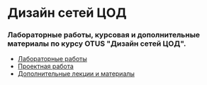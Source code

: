 # Дизайн сетей ЦОД

### Лабораторные работы, курсовая и дополнительные материалы по курсу OTUS "Дизайн сетей ЦОД".

- [Лабораторные работы](https://github.com/gadzhikuliev/otus_design_of_data_center_networks/tree/main/labs)
- [Проектная работа](https://github.com/gadzhikuliev/otus_design_of_data_center_networks/tree/main/project_task)
- [Дополнительные лекции и материалы](https://github.com/gadzhikuliev/otus_design_of_data_center_networks/tree/main/additional%20materials)